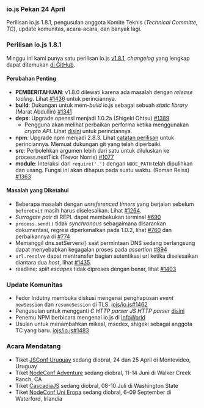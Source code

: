 ### io.js Pekan 24 April
Perilisan io.js 1.8.1, pengusulan anggota Komite Teknis (*Technical Committe, TC*), update komunitas, acara-acara, dan banyak lagi.

### Perilisan io.js 1.8.1
Minggu ini kami punya satu perilisan io.js [v1.8.1](https://iojs.org/dist/v1.8.1/), *changelog* yang lengkap dapat ditemukan [di GitHub](https://github.com/iojs/io.js/blob/v1.x/CHANGELOG.md).

#### Perubahan Penting

* **PEMBERITAHUAN**: v1.8.0 dilewati karena ada masalah dengan *release tooling*. Lihat [#1436](https://github.com/iojs/io.js/issues/1436) untuk perinciannya.
* **build**: Dukungan untuk mem-*build* io.js sebagai sebuah *static library* (Marat Abdullin) [#1341](https://github.com/iojs/io.js/pull/1341)
* **deps**: Upgrade openssl menjadi 1.0.2a (Shigeki Ohtsu) [#1389](https://github.com/iojs/io.js/pull/1389)
  * Pengguna akan melihat perbaikan performa ketika menggunakan *crypto API*. Lihat [disini](https://github.com/iojs/io.js/wiki/Crypto-Performance-Notes-for-OpenSSL-1.0.2a-on-iojs-v1.8.0) untuk perinciannya.
* **npm**: Upgrade npm menjadi 2.8.3. Lihat [catatan perilisan](https://github.com/npm/npm/releases/tag/v2.8.3) untuk perinciannya. Memuat dukungan git yang telah diperbaiki.
* **src**: Perbolehkan argumen lebih dari satu untuk diluluskan ke process.nextTick (Trevor Norris) [#1077](https://github.com/iojs/io.js/pull/1077)
* **module**: Interaksi dari `require('.')` dengan `NODE_PATH` telah dipulihkan dan usang. Fungsi ini akan dihapus pada suatu waktu. (Roman Reiss) [#1363](https://github.com/iojs/io.js/pull/1363)

#### Masalah yang Diketahui

* Beberapa masalah dengan *unreferenced timers* yang berjalan sebelum `beforeExit` masih harus diselesaikan. Lihat [#1264](https://github.com/iojs/io.js/issues/1264).
* *Surrogate pair* di REPL dapat membekukan terminal [#690](https://github.com/iojs/io.js/issues/690)
* `process.send()` tidak *synchronous* sebagaimana disarankan dokumentasi, regresi diperkenalkan pada 1.0.2, lihat [#760](https://github.com/iojs/io.js/issues/760) dan perbaikannya di [#774](https://github.com/iojs/io.js/issues/774)
* Memanggil dns.setServers() saat permintaan DNS sedang berlangsung dapat menyebabkan kegagalan proses pada *assertion* [#894](https://github.com/iojs/io.js/issues/894)
* `url.resolve` dapat mentransfer bagian autentikasi url ketika diselesaikan diantara dua *host*, lihat [#1435](https://github.com/iojs/io.js/issues/1435).
* readline: *split escapes* tidak diproses dengan benar, lihat [#1403](https://github.com/iojs/io.js/issues/1403)

### Update Komunitas

* Fedor Indutny membuka diskusi mengenai penghapusan *event* `newSession` dan `resumeSession` di TLS. [iojs/io.js#1462](https://github.com/iojs/io.js/issues/1462)
* Pengusulan untuk mengganti *C HTTP parser JS HTTP parser* [disini](https://github.com/iojs/io.js/pull/1457)
* Penemu NPM berbicara mengenai io.js di [InfoWorld](http://www.infoworld.com/article/2910594/node-js/npm-founder-foresees-merger-node-js-io-js.html)
* Usulan untuk menambahkan mikeal, mscdex, shigeki sebagai anggota TC yang baru. [iojs/io.js#1483](https://github.com/iojs/io.js/issues/1483#issuecomment-95128140)

### Acara Mendatang

* Tiket [JSConf Uruguay](http://jsconf.uy) sedang diobral, 24 dan 25 April di Montevideo, Uruguay
* Tiket [NodeConf Adventure](http://nodeconf.com/) sedang diobral, 11-14 Juni di Walker Creek Ranch, CA
* Tiket [CascadiaJS](http://2015.cascadiajs.com/) sedang diobral, 08-10 Juli di Washington State
* Tiket [NodeConf Uni Eropa](http://nodeconf.eu/) sedang diobral, 6-09 September di Waterford, Irlandia
